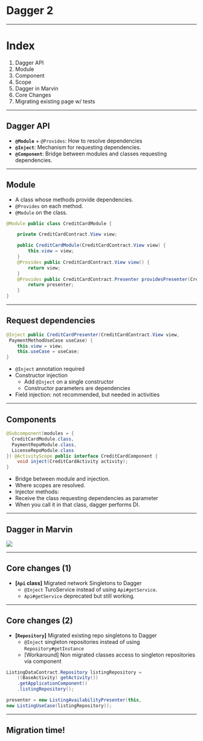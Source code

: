 [comment]: <> (Use reveal-md to show it in slide mode -> https://github.com/webpro/reveal-md)

# Dagger 2

---

# Index

1. Dagger API
 1. Module
 2. Component
 3. Scope
2. Dagger in Marvin
3. Core Changes
4. Migrating existing page w/ tests

---

## Dagger API

- **`@Module`** + `@Provides`: How to resolve dependencies
- **`@Inject`**: Mechanism for requesting dependencies.
- **`@Component`**: Bridge between modules and classes requesting dependencies.

---

## Module

 - A class whose methods provide dependencies.
 - `@Provides` on each method.
 - `@Module` on the class.


 ```java
 @Module public class CreditCardModule {

     private CreditCardContract.View view;

     public CreditCardModule(CreditCardContract.View view) {
         this.view = view;
     }
     @Provides public CreditCardContract.View view() {
         return view;
     }
     @Provides public CreditCardContract.Presenter providesPresenter(CreditCardPresenter presenter) {
         return presenter;
     }
 }
 ```

---

## Request dependencies

```java
@Inject public CreditCardPresenter(CreditCardContract.View view,
 PaymentMethodUseCase useCase) {
    this.view = view;
    this.useCase = useCase;
}
```

- `@Inject` annotation required
- Constructor injection
  - Add `@Inject` on a single constructor
  - Constructor parameters are dependencies
- Field injection: not recommended, but needed in activities

---

## Components

```java
@Subcomponent(modules = {
  CreditCardModule.class,
  PaymentRepoModule.class,
  LicenseRepoModule.class
}) @ActivityScope public interface CreditCardComponent {
    void inject(CreditCardActivity activity);
}
```

- Bridge between module and injection.
- Where scopes are resolved.
- Injector methods:
 - Receive the class requesting dependencies as parameter
 - When you call it in that class, dagger performs DI.

---

## Dagger in Marvin

<img src="https://docs.google.com/drawings/d/1FWPMKj9_lhYIG68iJF4-Rgs_2o7bsDQhmt9QNXaPpkU/pub?w=800&h=450">

---

## Core changes (1)

- **[`Api` class]** Migrated network Singletons  to Dagger
  - `@Inject` TuroService instead of using `Api#getService`.
  - `Api#getService` deprecated but still working.

---

## Core changes (2)

- **[`Repository`]** Migrated existing repo singletons to Dagger
  - `@Inject` singleton repositories instead of using `Repository#getInstance`
  - [Workaround] Non migrated classes access to singleton repositories via component

```java
ListingDataContract.Repository listingRepository =
    ((BaseActivity) getActivity())
    .getApplicationComponent()
    .listingRepository();

presenter = new ListingAvailabilityPresenter(this,
new ListingUseCase(listingRepository));
```

---

## Migration time!

